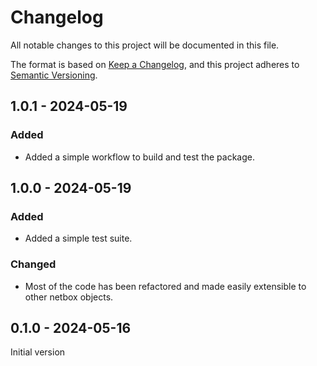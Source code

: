 # Changelog

All notable changes to this project will be documented in this file.

The format is based on [Keep a Changelog](https://keepachangelog.com/en/1.1.0/),
and this project adheres to [Semantic Versioning](https://semver.org/spec/v2.0.0.html).

## 1.0.1 - 2024-05-19

### Added
- Added a simple workflow to build and test the package.

## 1.0.0 - 2024-05-19

### Added
- Added a simple test suite.

### Changed

- Most of the code has been refactored and made easily extensible to other netbox objects.

## 0.1.0 - 2024-05-16

Initial version




